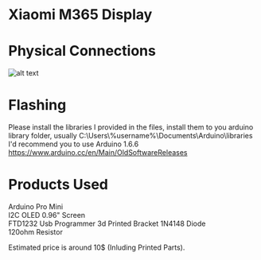 # Xiaomi M365 Display 
# Physical Connections
![alt text](https://camo.githubusercontent.com/a912641249173768ae60670e843c62294d06da4f/68747470733a2f2f656c656374726f2e636c75622f646174612f666f72756d2f6d657373616765732f34323633312f696d616765732f31313636302d313238302e6a7067)
# Flashing
Please install the libraries I provided in the files, install them to you arduino library folder, usually             C:\Users\\%username%\Documents\Arduino\libraries
I'd recommend you to use Arduino 1.6.6
https://www.arduino.cc/en/Main/OldSoftwareReleases
# Products Used
Arduino Pro Mini  
I2C OLED 0.96" Screen  
FTD1232 Usb Programmer 
3d Printed Bracket
1N4148 Diode  
120ohm Resistor       

Estimated price is around 10$ (Inluding Printed Parts).